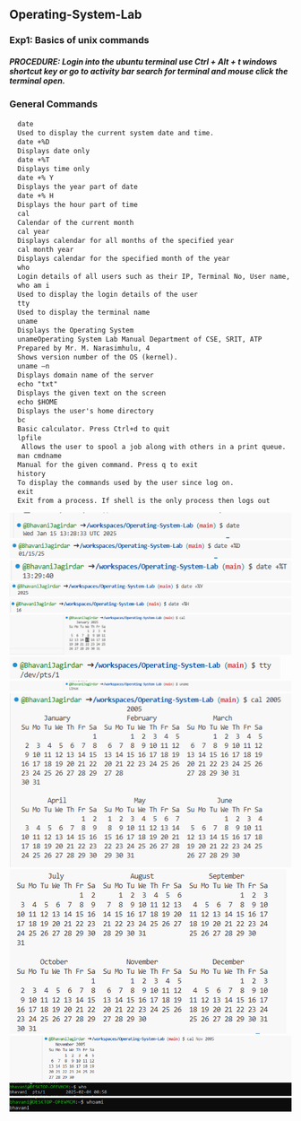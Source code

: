 ## Operating-System-Lab
### Exp1: Basics of unix commands
##### PROCEDURE: Login into the ubuntu terminal use Ctrl + Alt + t windows shortcut key or go to activity bar search for terminal and mouse click the terminal open.
### General Commands
```unix
  date
  Used to display the current system date and time.
  date +%D
  Displays date only
  date +%T
  Displays time only
  date +% Y
  Displays the year part of date
  date +% H
  Displays the hour part of time
  cal
  Calendar of the current month
  cal year
  Displays calendar for all months of the specified year
  cal month year
  Displays calendar for the specified month of the year
  who
  Login details of all users such as their IP, Terminal No, User name,
  who am i
  Used to display the login details of the user
  tty
  Used to display the terminal name
  uname
  Displays the Operating System
  unameOperating System Lab Manual Department of CSE, SRIT, ATP
  Prepared by Mr. M. Narasimhulu, 4
  Shows version number of the OS (kernel).
  uname –n
  Displays domain name of the server
  echo "txt"
  Displays the given text on the screen
  echo $HOME
  Displays the user's home directory
  bc
  Basic calculator. Press Ctrl+d to quit
  lpfile
   Allows the user to spool a job along with others in a print queue.
  man cmdname
  Manual for the given command. Press q to exit
  history
  To display the commands used by the user since log on.
  exit
  Exit from a process. If shell is the only process then logs out
```
![date_command](https://github.com/BhavaniJagirdar/Operating-System-Lab/blob/4d3bb9de1efcb282d9233a0b0e01e542b2254b4e/date(1).png)
![date_only](https://github.com/BhavaniJagirdar/Operating-System-Lab/blob/f58d29a5c74c2bf146302ad9936b6088a5ac3076/date2(1)(1).png)
![time_only](https://github.com/BhavaniJagirdar/Operating-System-Lab/blob/07ef489062189dbdacaf9311be0e94c0474df05e/date3(1)(1).png)
![year_only](https://github.com/BhavaniJagirdar/Operating-System-Lab/blob/9b8bdcbba80d461824fd9a4a7fea3e22f89d6aa3/date4(1)(1).png)
![hour_only](https://github.com/BhavaniJagirdar/Operating-System-Lab/blob/d3bbb3faf66ebca9c4dbfd1806b49117e4f0c436/date5(1)(1).png)
![cal_cmd](https://github.com/BhavaniJagirdar/Operating-System-Lab/blob/93fb26304bac35b881a1bf372d66c0e2c264f68d/cal.png)
![tty_cmd](https://github.com/BhavaniJagirdar/Operating-System-Lab/blob/6365dfdde0f241a44b9e28bffc26dd0e52f92dc8/tty.png)
![uname_cmd](https://github.com/BhavaniJagirdar/Operating-System-Lab/blob/a72df4285d2c702236e702cb92e5ee47af2423d8/uname.png)
![cal_year1](https://github.com/BhavaniJagirdar/Operating-System-Lab/blob/d4a4845b2b83d6f414fe8a20dae390d228c7c542/calyear.png)
![cal_year2](https://github.com/BhavaniJagirdar/Operating-System-Lab/blob/176a99bd91b5dcbfab52ec747b51cdb9ff5b05d7/calyear2.png)
![cal_month_year](https://github.com/BhavaniJagirdar/Operating-System-Lab/blob/e2d2bb2be981d6463ddae7f48bf6e0e116f868ff/calmonthyear.png)
![who_cmd](https://github.com/BhavaniJagirdar/Operating-System-Lab/blob/8e3fe5aa385507b7f96b4687e6d89ec699df3035/who.png)
![whoami_cmd](https://github.com/BhavaniJagirdar/Operating-System-Lab/blob/44c6c9e75a9c062a0011385d452622774e30fac9/whoami.png)


